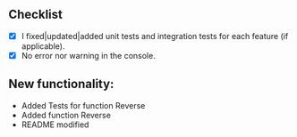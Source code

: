 ## Checklist
- [x] I fixed|updated|added unit tests and integration tests for each feature (if applicable).
- [x] No error nor warning in the console.
## New functionality:
* Added Tests for function Reverse
* Added function Reverse
* README modified 
